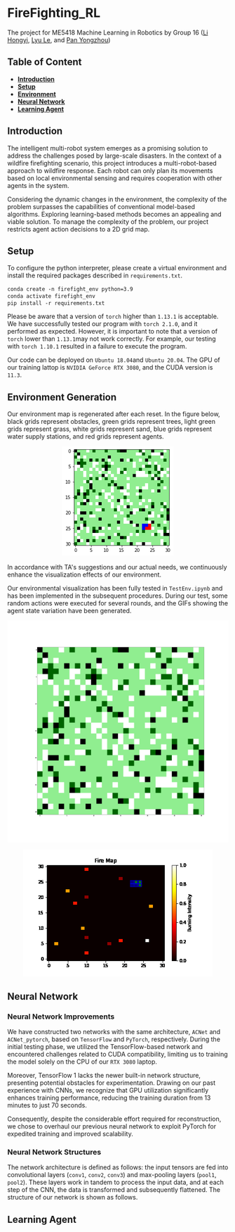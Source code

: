 # FireFighting_RL
The project for ME5418 Machine Learning in Robotics by Group 16 ([Li Hongyi](https://github.com/LuyiLi), [Lyu Le](https://github.com/rulerlock), and [Pan Yongzhou](https://github.com/YongzhouPan))

## Table of Content
* __[Introduction](#introduction)__
* __[Setup](#setup)__
* __[Environment](#environment-generation)__
* __[Neural Network](#neural-network)__
* __[Learning Agent](#learning-agent)__


## Introduction
The intelligent multi-robot system emerges as a promising solution to address the challenges posed by large-scale disasters. In the context of a wildfire firefighting scenario, this project introduces a multi-robot-based approach to wildfire response. Each robot can only plan its movements based on local environmental sensing and requires cooperation with other agents in the system.

Considering the dynamic changes in the environment, the complexity of the problem surpasses the capabilities of conventional model-based algorithms. Exploring learning-based methods becomes an appealing and viable solution. To manage the complexity of the problem, our project restricts agent action decisions to a 2D grid map.

## Setup
To configure the python interpreter, please create a virtual environment and install the required packages described in `requirements.txt`.

```
conda create -n firefight_env python=3.9
conda activate firefight_env
pip install -r requirements.txt
```

Please be aware that a version of `torch` higher than `1.13.1` is acceptable. We have successfully tested our program with `torch 2.1.0`, and it performed as expected. However, it is important to note that a version of `torch` lower than `1.13.1`may not work correctly. For example, our testing with `torch 1.10.1` resulted in a failure to execute the program.

Our code can be deployed on `Ubuntu 18.04`and `Ubuntu 20.04`. The GPU of our training lattop is `NVIDIA GeForce RTX 3080`, and the CUDA version is `11.3`.

## Environment Generation
Our environment map is regenerated after each reset. In the figure below, black grids represent obstacles, green grids represent trees, light green grids represent grass, white grids represent sand, blue grids represent water supply stations, and red grids represent agents.

<p align="center">
    <img src="Env.png" alt="EnvInit">
</p>

In accordance with TA's suggestions and our actual needs, we continuously enhance the visualization effects of our environment.

Our environmental visualization has been fully tested in `TestEnv.ipynb` and has been implemented in the subsequent procedures. During our test, some random actions were executed for several rounds, and the GIFs showing the agent state variation have been generated.

![Environmental Change Visualization](environment.gif)

<p align="center">
    <img src="fire_agent.gif" alt="Fire Intensity Change Visualization">
</p>


## Neural Network



### Neural Network Improvements
We have constructed two networks with the same architecture, `ACNet` and `ACNet_pytorch`, based on `TensorFlow` and `PyTorch`, respectively. During the initial testing phase, we utilized the TensorFlow-based network and encountered challenges related to CUDA compatibility, limiting us to training the model solely on the CPU of our `RTX 3080` laptop.

Moreover, TensorFlow 1 lacks the newer built-in network structure, presenting potential obstacles for experimentation. Drawing on our past experience with CNNs, we recognize that GPU utilization significantly enhances training performance, reducing the training duration from 13 minutes to just 70 seconds.

Consequently, despite the considerable effort required for reconstruction, we chose to overhaul our previous neural network to exploit PyTorch for expedited training and improved scalability.


### Neural Network Structures
The network architecture is defined as follows: the input tensors are fed into convolutional layers (`conv1`, `conv2`, `conv3`) and max-pooling layers (`pool1`, `pool2`). These layers work in tandem to process the input data, and at each step of the CNN, the data is transformed and subsequently flattened. The structure of our network is shown as follows.

## Learning Agent

